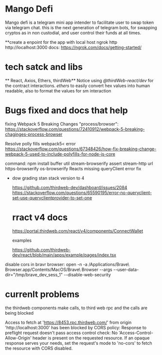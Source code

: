 # Mango Defi

Mango defi is a telegram mini app intender to facilitate user to swap token via telegram chat.
this is the next generation of telegram bots, for swapping cryptos as in non custodial, and user control their funds at all times.


**create a enpoint for the app with local host
    ngrok http http://localhost:3000
docs:     https://ngrok.com/docs/getting-started/

# tech satck and libs
** React, Axios, Ethers, thirdWeb**
Notice using *@thirdWeb-react/dev* for the contract interactions.
*ethers* to easily convert hex values into human readable, also to format the values for sm interaction


# Bugs fixed and docs that help
fixing Webpack 5 Breaking Changes "process/browser":
    https://stackoverflow.com/questions/72410912/webpack-5-breaking-chaginges-process-browser

Resolve polly fills webpack5< error
        https://stackoverflow.com/questions/67348426/how-fix-breaking-change-webpack-5-used-to-include-polyfills-for-node-js-core

command:     npm install buffer util stream-browserify assert stream-http url https-browserify os-browserify
Reacts missing queryClient error fix
- dow grading stan stack version to 4

    https://github.com/thirdweb-dev/dashboard/issues/2084
    https://stackoverflow.com/questions/65590195/error-no-queryclient-set-use-queryclientprovider-to-set-one


    # rract v4 docs

    https://portal.thirdweb.com/react/v4/components/ConnectWallet

    examples 

    https://github.com/thirdweb-dev/react/blob/main/apps/example/pages/index.tsx

disable cors in bravr browser:
    open -n -a /Applications/Brave\ Browser.app/Contents/MacOS/Brave\ Browser --args --user-data-dir="/tmp/brave_dev_sess_1" --disable-web-security

# currenlt problems

the thirdweb components make calls, to third web rpc and the calls are being blocked

Access to fetch at 'https://8453.rpc.thirdweb.com/' from origin 'http://localhost:3000' has been blocked by CORS policy: Response to preflight request doesn't pass access control check: No 'Access-Control-Allow-Origin' header is present on the requested resource. If an opaque response serves your needs, set the request's mode to 'no-cors' to fetch the resource with CORS disabled.

